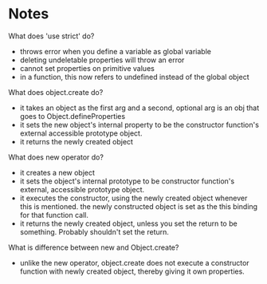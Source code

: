 # Notes

What does 'use strict' do?
- throws error when you define a variable as global variable
- deleting undeletable properties will throw an error
- cannot set properties on primitive values
- in a function, this now refers to undefined instead of the global object

What does object.create do?
- it takes an object as the first arg and a second, optional arg is an obj that goes to Object.defineProperties
- it sets the new object's internal property to be the constructor function's external accessible prototype object.
- it returns the newly created object

What does new operator do?
- it creates a new object
- it sets the object's internal prototype to be constructor function's external, accessible prototype object.
- it executes the constructor, using the newly created object whenever this is mentioned. the newly constructed object is set as the this binding for that function call.
-  it returns the newly created object, unless you set the return to be something. Probably shouldn't set the return.


What is difference between new and Object.create?
- unlike the new operator, object.create does not execute a constructor function with newly created object, thereby giving it own properties.

